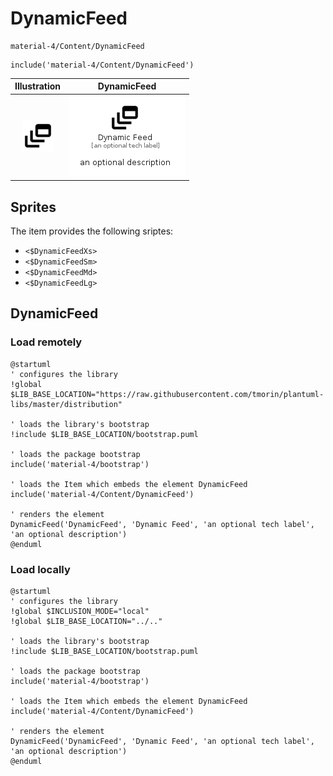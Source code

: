 # DynamicFeed


```text
material-4/Content/DynamicFeed
```

```text
include('material-4/Content/DynamicFeed')
```



| Illustration | DynamicFeed |
| :---: | :---: |
| ![illustration for Illustration](../../material-4/Content/DynamicFeed.png) | ![illustration for DynamicFeed](../../material-4/Content/DynamicFeed.Local.png) |



## Sprites
The item provides the following sriptes:

- `<$DynamicFeedXs>`
- `<$DynamicFeedSm>`
- `<$DynamicFeedMd>`
- `<$DynamicFeedLg>`





## DynamicFeed

### Load remotely
```plantuml
@startuml
' configures the library
!global $LIB_BASE_LOCATION="https://raw.githubusercontent.com/tmorin/plantuml-libs/master/distribution"

' loads the library's bootstrap
!include $LIB_BASE_LOCATION/bootstrap.puml

' loads the package bootstrap
include('material-4/bootstrap')

' loads the Item which embeds the element DynamicFeed
include('material-4/Content/DynamicFeed')

' renders the element
DynamicFeed('DynamicFeed', 'Dynamic Feed', 'an optional tech label', 'an optional description')
@enduml
```

### Load locally
```plantuml
@startuml
' configures the library
!global $INCLUSION_MODE="local"
!global $LIB_BASE_LOCATION="../.."

' loads the library's bootstrap
!include $LIB_BASE_LOCATION/bootstrap.puml

' loads the package bootstrap
include('material-4/bootstrap')

' loads the Item which embeds the element DynamicFeed
include('material-4/Content/DynamicFeed')

' renders the element
DynamicFeed('DynamicFeed', 'Dynamic Feed', 'an optional tech label', 'an optional description')
@enduml
```

